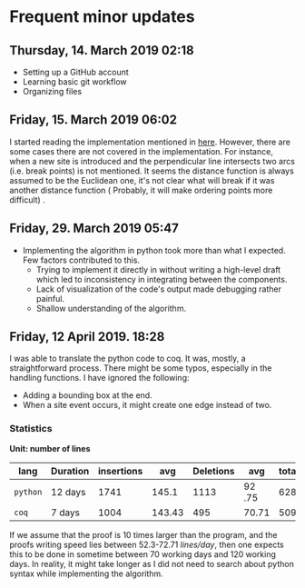 # Frequent minor updates

##  Thursday, 14. March 2019 02:18 
* Setting up a GitHub account
* Learning basic git workflow
* Organizing files 

## Friday, 15. March 2019 06:02 
 I started reading the implementation mentioned in [here](http://blog.ivank.net/fortunes-algorithm-and-implementation.html). However, there are some cases there are not covered in the implementation. For instance, when a new site is introduced and the perpendicular line intersects two arcs (i.e. break points) is not mentioned. It seems the distance function is always assumed to be the Euclidean one, it's not clear what will break if it was another distance function ( Probably, it will make ordering points more difficult) .

## Friday, 29. March 2019 05:47 
	
 *  Implementing the algorithm in python took more than what I expected. Few factors contributed to this. 
	* Trying to implement it directly in without writing a high-level draft which led to inconsistency in integrating between the components.
	* Lack of visualization of the code's output made debugging rather painful.
	* Shallow understanding of the algorithm. 
		
## Friday, 12 April 2019. 18:28 
I was able to translate the python code to coq. It was, mostly, a straightforward process. There might be some typos, especially in the handling functions. I have ignored the following:

* Adding a bounding box at the end.
* When a site event occurs, it might create one edge instead of two.


### Statistics

**Unit: number of lines**

lang|Duration|insertions| avg | Deletions | avg | total | avg 
----|--------|----------|-----|-----------|-----|-------|-----
`python`| 12 days | 1741 | 145.1 | 1113 | 92 .75 | 628 | 52.3 
`coq` | 7 days | 1004 | 143.43 | 495 | 70.71 | 509 | 72.71



If we assume that the proof is 10 times larger than the program, and the proofs writing speed lies between 52.3-72.71 *lines/day*, then one expects this to be done in sometime between 70 working days and 120 working days. In reality, it might take longer as I did not need to search about python syntax while implementing the algorithm.